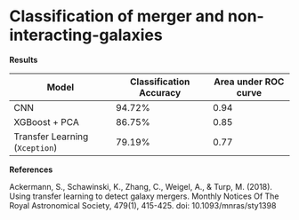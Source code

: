 # Classification of merger and non-interacting-galaxies

**Results**

| Model | Classification Accuracy | Area under ROC curve |
| ----- | ----------------------- | -------------------- |
| CNN | 94.72% | 0.94 |
| XGBoost + PCA | 86.75% | 0.85 |
| Transfer Learning (`Xception`) | 79.19% | 0.77 |

**References**

Ackermann, S., Schawinski, K., Zhang, C., Weigel, A., & Turp, M. (2018). Using transfer learning to detect galaxy mergers. Monthly Notices Of The Royal Astronomical Society, 479(1), 415-425. doi: 10.1093/mnras/sty1398

